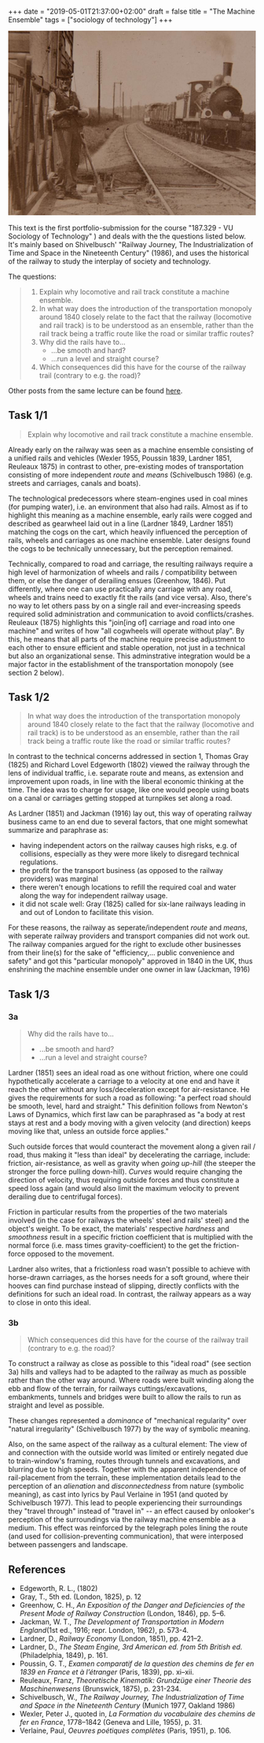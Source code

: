 +++
date = "2019-05-01T21:37:00+02:00"
draft = false
title = "The Machine Ensemble"
tags = ["sociology of technology"]
+++

![19th century train with telegraph lining the tracks and a worker standing next to a station.](/media/sociology_of_technology/railway_and_worker.jpg)

This text is the first portfolio-submission for the course "187.329 - VU Sociology of Technology" ) and deals with the the questions listed below. It's mainly based on Shivelbusch' "Railway Journey, The Industrialization of Time and Space in the Nineteenth Century" (1986), and uses the historical of the railway to study the interplay of society and technology.

The questions:

> 1. Explain why locomotive and rail track constitute a machine ensemble.
> 2. In what way does the introduction of the transportation monopoly around 1840 closely relate to the fact that the railway (locomotive and rail track) is to be understood as an ensemble, rather than the rail track being a traffic route like the road or similar traffic routes?
> 3. Why did the rails have to...
>    - ...be smooth and hard?
>    - ...run a level and straight course?
> 4. Which consequences did this have for the course of the railway trail (contrary to e.g. the road)?

Other posts from the same lecture can be found [here](./tags/sociology-of-technology/).

<!--more-->

## Task 1/1

> Explain why locomotive and rail track constitute a machine ensemble.

Already early on the railway was seen as a machine ensemble consisting of a unified rails and vehicles (Wexler 1955, Poussin 1839, Lardner 1851, Reuleaux 1875) in contrast to other, pre-existing modes of transportation consisting of more independent _route_ and _means_ (Schivelbusch 1986) (e.g. streets and carriages, canals and boats).

The technological predecessors where steam-engines used in coal mines (for pumping water), i.e. an environment that also had rails. Almost as if to highlight this meaning as a machine ensemble, early rails were cogged and described as gearwheel laid out in a line (Lardner 1849, Lardner 1851) matching the cogs on the cart, which heavily influenced the perception of rails, wheels and carriages as one machine ensemble. Later designs found the cogs to be technically unnecessary, but the perception remained.

Technically, compared to road and carriage, the resulting railways require a high level of harmonization of wheels and rails / compatibility between them, or else the danger of derailing ensues (Greenhow, 1846). Put differently, where one can use practically any carriage with any road, wheels and trains need to exactly fit the rails (and vice versa). Also, there's no way to let others pass by on a single rail and ever-increasing speeds required solid administration and communication to avoid conflicts/crashes. Reuleaux (1875) highlights this "join[ing of] carriage and road into one machine" and writes of how "all cogwheels will operate without play". By this, he means that all parts of the machine require precise adjustment to each other to ensure efficient and stable operation, not just in a technical but also an organizational sense. This adminstrative integration would be a major factor in the establishment of the transportation monopoly (see section 2 below).

## Task 1/2

> In what way does the introduction of the transportation monopoly around 1840 closely relate to the fact that the railway (locomotive and rail track) is to be understood as an ensemble, rather than the rail track being a traffic route like the road or similar traffic routes?

In contrast to the technical concerns addressed in section 1, Thomas Gray (1825) and Richard Lovel Edgeworth (1802) viewed the railway through the lens of individual traffic, i.e. separate route and means, as extension and improvement upon roads, in line with the liberal economic thinking at the time. The idea was to charge for usage, like one would people using boats on a canal or carriages getting stopped at turnpikes set along a road.

As Lardner (1851) and Jackman (1916) lay out, this way of operating railway business came to an end due to several factors, that one might somewhat summarize and paraphrase as:

- having independent actors on the railway causes high risks, e.g. of collisions, especially as they were more likely to disregard technical regulations.
- the profit for the transport business (as opposed to the railway providers) was marginal
- there weren't enough locations to refill the required coal and water along the way for independent railway usage.
- it did not scale well: Gray (1825) called for six-lane railways leading in and out of London to facilitate this vision.

For these reasons, the railway as seperate/independent _route_ and _means_, with seperate railway providers and transport companies did not work out. The railway companies argued for the right to exclude other businesses from their line(s) for the sake of "efficiency,... public convenience and safety" and got this "particular monopoly" approved in 1840 in the UK, thus enshrining the machine ensemble under one owner in law (Jackman, 1916)

## Task 1/3

### 3a

> Why did the rails have to...
>
> - ...be smooth and hard?
> - ...run a level and straight course?

Lardner (1851) sees an ideal road as one without friction, where one could hypothetically accelerate a carriage to a velocity at one end and have it reach the other without any loss/deceleration except for air-resistance. He gives the requirements for such a road as following: "a perfect road should be smooth, level, hard and straight." This definition follows from Newton's Laws of Dynamics, which first law can be paraphrased as "a body at rest stays at rest and a body moving with a given velocity (and direction) keeps moving like that, unless an outside force applies."

Such outside forces that would counteract the movement along a given rail / road, thus making it "less than ideal" by decelerating the carriage, include: friction, air-resistance, as well as gravity when _going up-hill_ (the steeper the stronger the force pulling down-hill). _Curves_ would require changing the direction of velocity, thus requiring outside forces and thus constitute a speed loss again (and would also limit the maximum velocity to prevent derailing due to centrifugal forces).

Friction in particular results from the properties of the two materials involved (in the case for railways the wheels' steel and rails' steel) and the object's weight. To be exact, the materials' respective _hardness_ and _smoothness_ result in a specific friction coefficient that is multiplied with the normal force (i.e. mass times gravity-coefficient) to the get the friction-force opposed to the movement.

Lardner also writes, that a frictionless road wasn't possible to achieve with horse-drawn carriages, as the horses needs for a soft ground, where their hooves can find purchase instead of slipping, directly conflicts with the definitions for such an ideal road. In contrast, the railway appears as a way to close in onto this ideal.

### 3b

> Which consequences did this have for the course of the railway trail (contrary to e.g. the road)?

To construct a railway as close as possible to this "ideal road" (see section 3a) hills and valleys had to be adapted to the railway as much as possible rather than the other way around. Where roads were built winding along the ebb and flow of the terrain, for railways cuttings/excavations, embankments, tunnels and bridges were built to allow the rails to run as straight and level as possible.

These changes represented a _dominance_ of "mechanical regularity" over "natural irregularity" (Schivelbusch 1977) by the way of symbolic meaning.

Also, on the same aspect of the railway as a cultural element: The view of and connection with the outside world was limited or entirely negated due to train-window's framing, routes through tunnels and excavations, and blurring due to high speeds. Together with the apparent independence of rail-placement from the terrain, these implementation details lead to the perception of an _alienation_ and _disconnectedness_ from nature (symbolic meaning), as cast into lyrics by Paul Verlaine in 1951 (and quoted by Schivelbusch 1977). This lead to people experiencing their surroundings they "travel through" instead of "travel in" -- an effect caused by onlooker's perception of the surroundings via the railway machine ensemble as a medium. This effect was reinforced by the telegraph poles lining the route (and used for collision-preventing communication), that were interposed between passengers and landscape.

## References

- Edgeworth, R. L., (1802)
- Gray, T., 5th ed. (London, 1825), p. 12
- Greenhow, C. H., _An Exposition of the Danger and Deficiencies of the Present Mode of Railway Construction_ (London, 1846), pp. 5–6.
- Jackman, W. T., _The Development of Transportation in Modern England_(1st ed., 1916; repr. London, 1962), p. 573-4.
- Lardner, D., _Railway Economy_ (London, 1851), pp. 421–2.
- Lardner, D., _The Steam Engine, 3rd American ed. from 5th British ed._(Philadelphia, 1849), p. 161.
- Poussin, G. T., _Examen comparatif de la question des chemins de fer en 1839 en France et à l’étranger_ (Paris, 1839), pp. xi–xii.
- Reuleaux, Franz, _Theoretische Kinematik: Grundzüge einer Theorie des Maschinenwesens_ (Brunswick, 1875), p. 231-234.
- Schivelbusch, W., _The Railway Journey, The Industrialization of Time and Space in the Nineteenth Century_ (Munich 1977, Oakland 1986)
- Wexler, Peter J., quoted in, _La Formation du vocabulaire des chemins de fer en France_, 1778–1842 (Geneva and Lille, 1955), p. 31.
- Verlaine, Paul, _Oeuvres poétiques complètes_ (Paris, 1951), p. 106.
